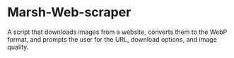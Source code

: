 # Marsh-Web-scraper
A script that downloads images from a website, converts them to the WebP format, and prompts the user for the URL, download options, and image quality.
